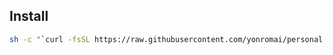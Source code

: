 ## Install
```sh
sh -c "`curl -fsSL https://raw.githubusercontent.com/yonromai/personal.dotfiles/master/install.sh`"
```
